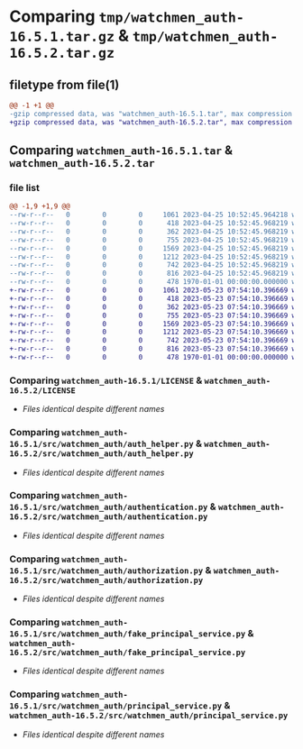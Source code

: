 # Comparing `tmp/watchmen_auth-16.5.1.tar.gz` & `tmp/watchmen_auth-16.5.2.tar.gz`

## filetype from file(1)

```diff
@@ -1 +1 @@
-gzip compressed data, was "watchmen_auth-16.5.1.tar", max compression
+gzip compressed data, was "watchmen_auth-16.5.2.tar", max compression
```

## Comparing `watchmen_auth-16.5.1.tar` & `watchmen_auth-16.5.2.tar`

### file list

```diff
@@ -1,9 +1,9 @@
--rw-r--r--   0        0        0     1061 2023-04-25 10:52:45.964218 watchmen_auth-16.5.1/LICENSE
--rw-r--r--   0        0        0      418 2023-04-25 10:52:45.968219 watchmen_auth-16.5.1/pyproject.toml
--rw-r--r--   0        0        0      362 2023-04-25 10:52:45.968219 watchmen_auth-16.5.1/src/watchmen_auth/__init__.py
--rw-r--r--   0        0        0      755 2023-04-25 10:52:45.968219 watchmen_auth-16.5.1/src/watchmen_auth/auth_helper.py
--rw-r--r--   0        0        0     1569 2023-04-25 10:52:45.968219 watchmen_auth-16.5.1/src/watchmen_auth/authentication.py
--rw-r--r--   0        0        0     1212 2023-04-25 10:52:45.968219 watchmen_auth-16.5.1/src/watchmen_auth/authorization.py
--rw-r--r--   0        0        0      742 2023-04-25 10:52:45.968219 watchmen_auth-16.5.1/src/watchmen_auth/fake_principal_service.py
--rw-r--r--   0        0        0      816 2023-04-25 10:52:45.968219 watchmen_auth-16.5.1/src/watchmen_auth/principal_service.py
--rw-r--r--   0        0        0      478 1970-01-01 00:00:00.000000 watchmen_auth-16.5.1/PKG-INFO
+-rw-r--r--   0        0        0     1061 2023-05-23 07:54:10.396669 watchmen_auth-16.5.2/LICENSE
+-rw-r--r--   0        0        0      418 2023-05-23 07:54:10.396669 watchmen_auth-16.5.2/pyproject.toml
+-rw-r--r--   0        0        0      362 2023-05-23 07:54:10.396669 watchmen_auth-16.5.2/src/watchmen_auth/__init__.py
+-rw-r--r--   0        0        0      755 2023-05-23 07:54:10.396669 watchmen_auth-16.5.2/src/watchmen_auth/auth_helper.py
+-rw-r--r--   0        0        0     1569 2023-05-23 07:54:10.396669 watchmen_auth-16.5.2/src/watchmen_auth/authentication.py
+-rw-r--r--   0        0        0     1212 2023-05-23 07:54:10.396669 watchmen_auth-16.5.2/src/watchmen_auth/authorization.py
+-rw-r--r--   0        0        0      742 2023-05-23 07:54:10.396669 watchmen_auth-16.5.2/src/watchmen_auth/fake_principal_service.py
+-rw-r--r--   0        0        0      816 2023-05-23 07:54:10.396669 watchmen_auth-16.5.2/src/watchmen_auth/principal_service.py
+-rw-r--r--   0        0        0      478 1970-01-01 00:00:00.000000 watchmen_auth-16.5.2/PKG-INFO
```

### Comparing `watchmen_auth-16.5.1/LICENSE` & `watchmen_auth-16.5.2/LICENSE`

 * *Files identical despite different names*

### Comparing `watchmen_auth-16.5.1/src/watchmen_auth/auth_helper.py` & `watchmen_auth-16.5.2/src/watchmen_auth/auth_helper.py`

 * *Files identical despite different names*

### Comparing `watchmen_auth-16.5.1/src/watchmen_auth/authentication.py` & `watchmen_auth-16.5.2/src/watchmen_auth/authentication.py`

 * *Files identical despite different names*

### Comparing `watchmen_auth-16.5.1/src/watchmen_auth/authorization.py` & `watchmen_auth-16.5.2/src/watchmen_auth/authorization.py`

 * *Files identical despite different names*

### Comparing `watchmen_auth-16.5.1/src/watchmen_auth/fake_principal_service.py` & `watchmen_auth-16.5.2/src/watchmen_auth/fake_principal_service.py`

 * *Files identical despite different names*

### Comparing `watchmen_auth-16.5.1/src/watchmen_auth/principal_service.py` & `watchmen_auth-16.5.2/src/watchmen_auth/principal_service.py`

 * *Files identical despite different names*

